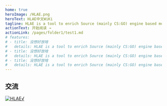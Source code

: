 ```yaml
---
home: true
heroImage: /HLAE.png
heroText: HLAE中文WiKi
tagline: HLAE is a tool to enrich Source (mainly CS:GO) engine based movie making.
actionText: 开始阅读 →
actionLink: /pages/folder1/test1.md
# features:
# - title: 没想好放啥
#   details: HLAE is a tool to enrich Source (mainly CS:GO) engine based movie making.
# - title: 没想好放啥
#   details: HLAE is a tool to enrich Source (mainly CS:GO) engine based movie making.
# - title: 没想好放啥
#   details: HLAE is a tool to enrich Source (mainly CS:GO) engine based movie making.
---
```


## 交流

<a target="_blank" href="//shang.qq.com/wpa/qunwpa?idkey=9350efae0dfbaee4ddf031ca9e44a9333a6c26bac37835f9381d4f1488a5f9ef"><img border="0" src="//pub.idqqimg.com/wpa/images/group.png" alt="HLAE√" title="HLAE√"></a>